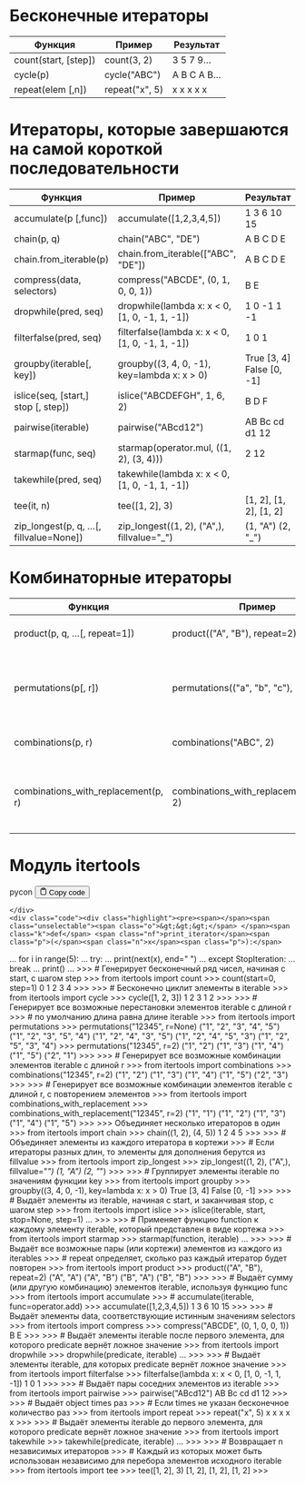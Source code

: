 <h1 id="Бесконечныеитераторы">Бесконечные итераторы</h1>
<table>
<thead>
<tr>
<th>Функция</th>
<th>Пример</th>
<th>Результат</th>
</tr>
</thead>
<tbody>
<tr>
<td>count(start, [step])</td>
<td>count(3, 2)</td>
<td>3 5 7 9…</td>
</tr>
<tr>
<td>cycle(p)</td>
<td>cycle("ABC")</td>
<td>A B С А В…</td>
</tr>
<tr>
<td>repeat(elem [,n])</td>
<td>repeat("x", 5)</td>
<td>x x x x x</td>
</tr>
</tbody>
</table>
<h1 id="Итераторы,которыезавершаютсянасамойкороткойпоследовательности">Итераторы, которые завершаются на самой короткой последовательности</h1>
<table>
<thead>
<tr>
<th>Функция</th>
<th>Пример</th>
<th>Результат</th>
</tr>
</thead>
<tbody>
<tr>
<td>accumulate(p [,func])</td>
<td>accumulate([1,2,3,4,5])</td>
<td>1 3 6 10 15</td>
</tr>
<tr>
<td>chain(p, q)</td>
<td>chain("ABC", "DE")</td>
<td>A B C D E</td>
</tr>
<tr>
<td>chain.from_iterable(p)</td>
<td>chain.from_iterable(["ABC", "DE"])</td>
<td>A B C D E</td>
</tr>
<tr>
<td>compress(data, selectors)</td>
<td>compress("ABCDE", (0, 1, 0, 0, 1))</td>
<td>B E</td>
</tr>
<tr>
<td>dropwhile(pred, seq)</td>
<td>dropwhile(lambda x: x &lt; 0, [1, 0, -1, 1, -1])</td>
<td>1 0 -1 1 -1</td>
</tr>
<tr>
<td>filterfalse(pred, seq)</td>
<td>filterfalse(lambda x: x &lt; 0, [1, 0, -1, 1, -1])</td>
<td>1 0 1</td>
</tr>
<tr>
<td>groupby(iterable[, key])</td>
<td>groupby((3, 4, 0, -1), key=lambda x: x &gt; 0)</td>
<td>True [3, 4] False [0, -1]</td>
</tr>
<tr>
<td>islice(seq, [start,] stop [, step])</td>
<td>islice("ABCDEFGH", 1, 6, 2)</td>
<td>B D F</td>
</tr>
<tr>
<td>pairwise(iterable)</td>
<td>pairwise("ABcd12")</td>
<td>AB Bc cd d1 12</td>
</tr>
<tr>
<td>starmap(func, seq)</td>
<td>starmap(operator.mul, ((1, 2), (3, 4)))</td>
<td>2 12</td>
</tr>
<tr>
<td>takewhile(pred, seq)</td>
<td>takewhile(lambda x: x &lt; 0, [1, 0, -1, 1, -1])</td>
<td></td>
</tr>
<tr>
<td>tee(it, n)</td>
<td>tee([1, 2], 3)</td>
<td>[1, 2], [1, 2], [1, 2]</td>
</tr>
<tr>
<td>zip_longest(p, q, …[, fillvalue=None])</td>
<td>zip_longest((1, 2), ("A",), fillvalue="_")</td>
<td>(1, "A") (2, "_")</td>
</tr>
</tbody>
</table>
<h1 id="Комбинаторныеитераторы">Комбинаторные итераторы</h1>
<table>
<thead>
<tr>
<th>Функция</th>
<th>Пример</th>
<th>Результат</th>
</tr>
</thead>
<tbody>
<tr>
<td>product(p, q, …[, repeat=1])</td>
<td>product(("A", "B"), repeat=2)</td>
<td>(A, A) (A, B) (B A) (B B)</td>
</tr>
<tr>
<td>permutations(p[, r])</td>
<td>permutations(("a", "b", "c"), 2)</td>
<td>("a", "b") ("a", "c") ("b", "a") ("b", "c") ("c", "a") ("c", "b")</td>
</tr>
<tr>
<td>combinations(p, r)</td>
<td>combinations("ABC", 2)</td>
<td>("A", "B") ("A", "C") ("B", "C")</td>
</tr>
<tr>
<td>combinations_with_replacement(p, r)</td>
<td>combinations_with_replacement("ABC", 2)</td>
<td>("A", "A") ("A", "B") ("A", "C") ("B", "B") ("B", "C") ("C", "C")</td>
</tr>
</tbody>
</table>
<h1 id="Модульitertools">Модуль itertools</h1>
<div class="code-element">
    <div class="lang-line">
        <text>pycon</text>
        <button class="copy-button"
        onclick="copyCode(this)">
    <svg stroke="currentColor"
         fill="none"
         stroke-width="2"
         viewBox="0 0 24 24"
         stroke-linecap="round"
         stroke-linejoin="round"
         class="h-4 w-4"
         height="1em"
         width="1em"
         xmlns="http://www.w3.org/2000/svg">
        <path d="M16 4h2a2 2 0 0 1 2 2v14a2 2 0 0 1-2 2H6a2 2 0 0 1-2-2V6a2 2 0 0 1 2-2h2"></path>
        <rect x="8" y="2" width="8" height="4" rx="1" ry="1"></rect>
    </svg>
    <text>Copy code</text>
</button>

    </div>
    <div class="code"><div class="highlight"><pre><span></span><span class="unselectable"><span class="o">&gt;&gt;&gt;</span> </span><span class="k">def</span> <span class="nf">print_iterator</span><span class="p">(</span><span class="n">x</span><span class="p">):</span>
<span class="unselectable"><span class="o">...</span> </span>    <span class="k">for</span> <span class="n">i</span> <span class="ow">in</span> <span class="nb">range</span><span class="p">(</span><span class="mi">5</span><span class="p">):</span>
<span class="unselectable"><span class="o">...</span> </span>        <span class="k">try</span><span class="p">:</span>
<span class="unselectable"><span class="o">...</span> </span>            <span class="nb">print</span><span class="p">(</span><span class="nb">next</span><span class="p">(</span><span class="n">x</span><span class="p">),</span> <span class="n">end</span><span class="o">=</span><span class="s2">&quot; &quot;</span><span class="p">)</span>
<span class="unselectable"><span class="o">...</span> </span>        <span class="k">except</span> <span class="ne">StopIteration</span><span class="p">:</span>
<span class="unselectable"><span class="o">...</span> </span>            <span class="k">break</span>
<span class="unselectable"><span class="o">...</span> </span>    <span class="nb">print</span><span class="p">()</span>
<span class="unselectable"><span class="gp">...</span></span>
<span class="unselectable"><span class="o">&gt;&gt;&gt;</span> </span><span class="c1"># Генерирует бесконечный ряд чисел, начиная с start, с шагом step</span>
<span class="unselectable"><span class="o">&gt;&gt;&gt;</span> </span><span class="kn">from</span> <span class="nn">itertools</span> <span class="kn">import</span> <span class="n">count</span>
<span class="unselectable"><span class="o">&gt;&gt;&gt;</span> </span><span class="n">count</span><span class="p">(</span><span class="n">start</span><span class="o">=</span><span class="mi">0</span><span class="p">,</span> <span class="n">step</span><span class="o">=</span><span class="mi">1</span><span class="p">)</span>
<span class="unselectable"><span class="go">0 1 2 3 4</span>
<span class="o">&gt;&gt;&gt; </span></span>
<span class="unselectable"><span class="o">&gt;&gt;&gt;</span> </span><span class="c1"># Бесконечно циклит элементы в iterable</span>
<span class="unselectable"><span class="o">&gt;&gt;&gt;</span> </span><span class="kn">from</span> <span class="nn">itertools</span> <span class="kn">import</span> <span class="n">cycle</span>
<span class="unselectable"><span class="o">&gt;&gt;&gt;</span> </span><span class="n">cycle</span><span class="p">([</span><span class="mi">1</span><span class="p">,</span> <span class="mi">2</span><span class="p">,</span> <span class="mi">3</span><span class="p">])</span>
<span class="unselectable"><span class="go">1 2 3 1 2</span>
<span class="o">&gt;&gt;&gt; </span></span>
<span class="unselectable"><span class="o">&gt;&gt;&gt;</span> </span><span class="c1"># Генерирует все возможные перестановки элементов iterable с длиной r</span>
<span class="unselectable"><span class="o">&gt;&gt;&gt;</span> </span><span class="c1"># по умолчанию длина равна длине iterable</span>
<span class="unselectable"><span class="o">&gt;&gt;&gt;</span> </span><span class="kn">from</span> <span class="nn">itertools</span> <span class="kn">import</span> <span class="n">permutations</span>
<span class="unselectable"><span class="o">&gt;&gt;&gt;</span> </span><span class="n">permutations</span><span class="p">(</span><span class="s2">&quot;12345&quot;</span><span class="p">,</span> <span class="n">r</span><span class="o">=</span><span class="kc">None</span><span class="p">)</span>
<span class="unselectable"><span class="go">(&quot;1&quot;, &quot;2&quot;, &quot;3&quot;, &quot;4&quot;, &quot;5&quot;) (&quot;1&quot;, &quot;2&quot;, &quot;3&quot;, &quot;5&quot;, &quot;4&quot;) (&quot;1&quot;, &quot;2&quot;, &quot;4&quot;, &quot;3&quot;, &quot;5&quot;) (&quot;1&quot;, &quot;2&quot;, &quot;4&quot;, &quot;5&quot;, &quot;3&quot;) (&quot;1&quot;, &quot;2&quot;, &quot;5&quot;, &quot;3&quot;, &quot;4&quot;)</span>
<span class="o">&gt;&gt;&gt; </span></span><span class="n">permutations</span><span class="p">(</span><span class="s2">&quot;12345&quot;</span><span class="p">,</span> <span class="n">r</span><span class="o">=</span><span class="mi">2</span><span class="p">)</span>
<span class="unselectable"><span class="go">(&quot;1&quot;, &quot;2&quot;) (&quot;1&quot;, &quot;3&quot;) (&quot;1&quot;, &quot;4&quot;) (&quot;1&quot;, &quot;5&quot;) (&quot;2&quot;, &quot;1&quot;)</span>
<span class="o">&gt;&gt;&gt; </span></span>
<span class="unselectable"><span class="o">&gt;&gt;&gt;</span> </span><span class="c1"># Генерирует все возможные комбинации элементов iterable с длиной r</span>
<span class="unselectable"><span class="o">&gt;&gt;&gt;</span> </span><span class="kn">from</span> <span class="nn">itertools</span> <span class="kn">import</span> <span class="n">combinations</span>
<span class="unselectable"><span class="o">&gt;&gt;&gt;</span> </span><span class="n">combinations</span><span class="p">(</span><span class="s2">&quot;12345&quot;</span><span class="p">,</span> <span class="n">r</span><span class="o">=</span><span class="mi">2</span><span class="p">)</span>
<span class="unselectable"><span class="go">(&quot;1&quot;, &quot;2&quot;) (&quot;1&quot;, &quot;3&quot;) (&quot;1&quot;, &quot;4&quot;) (&quot;1&quot;, &quot;5&quot;) (&quot;2&quot;, &quot;3&quot;)</span>
<span class="o">&gt;&gt;&gt; </span></span>
<span class="unselectable"><span class="o">&gt;&gt;&gt;</span> </span><span class="c1"># Генерирует все возможные комбинации элементов iterable с длиной r, с повторением элементов</span>
<span class="unselectable"><span class="o">&gt;&gt;&gt;</span> </span><span class="kn">from</span> <span class="nn">itertools</span> <span class="kn">import</span> <span class="n">combinations_with_replacement</span>
<span class="unselectable"><span class="o">&gt;&gt;&gt;</span> </span><span class="n">combinations_with_replacement</span><span class="p">(</span><span class="s2">&quot;12345&quot;</span><span class="p">,</span> <span class="n">r</span><span class="o">=</span><span class="mi">2</span><span class="p">)</span>
<span class="unselectable"><span class="go">(&quot;1&quot;, &quot;1&quot;) (&quot;1&quot;, &quot;2&quot;) (&quot;1&quot;, &quot;3&quot;) (&quot;1&quot;, &quot;4&quot;) (&quot;1&quot;, &quot;5&quot;)</span>
<span class="o">&gt;&gt;&gt; </span></span>
<span class="unselectable"><span class="o">&gt;&gt;&gt;</span> </span><span class="n">Объединяет</span> <span class="n">несколько</span> <span class="n">итераторов</span> <span class="n">в</span> <span class="n">один</span>
<span class="unselectable"><span class="o">&gt;&gt;&gt;</span> </span><span class="kn">from</span> <span class="nn">itertools</span> <span class="kn">import</span> <span class="n">chain</span>
<span class="unselectable"><span class="o">&gt;&gt;&gt;</span> </span><span class="n">chain</span><span class="p">((</span><span class="mi">1</span><span class="p">,</span> <span class="mi">2</span><span class="p">),</span> <span class="p">(</span><span class="mi">4</span><span class="p">,</span> <span class="mi">5</span><span class="p">))</span>
<span class="unselectable"><span class="go">1 2 4 5</span>
<span class="o">&gt;&gt;&gt; </span></span>
<span class="unselectable"><span class="o">&gt;&gt;&gt;</span> </span><span class="c1"># Объединяет элементы из каждого итератора в кортежи</span>
<span class="unselectable"><span class="o">&gt;&gt;&gt;</span> </span><span class="c1"># Если итераторы разных длин, то элементы для дополнения берутся из fillvalue</span>
<span class="unselectable"><span class="o">&gt;&gt;&gt;</span> </span><span class="kn">from</span> <span class="nn">itertools</span> <span class="kn">import</span> <span class="n">zip_longest</span>
<span class="unselectable"><span class="o">&gt;&gt;&gt;</span> </span><span class="n">zip_longest</span><span class="p">((</span><span class="mi">1</span><span class="p">,</span> <span class="mi">2</span><span class="p">),</span> <span class="p">(</span><span class="s2">&quot;A&quot;</span><span class="p">,),</span> <span class="n">fillvalue</span><span class="o">=</span><span class="s2">&quot;_&quot;</span><span class="p">)</span>
<span class="unselectable"><span class="go">(1, &quot;A&quot;) (2, &quot;_&quot;)</span>
<span class="o">&gt;&gt;&gt; </span></span>
<span class="unselectable"><span class="o">&gt;&gt;&gt;</span> </span><span class="c1"># Группирует элементы iterable по значениям функции key</span>
<span class="unselectable"><span class="o">&gt;&gt;&gt;</span> </span><span class="kn">from</span> <span class="nn">itertools</span> <span class="kn">import</span> <span class="n">groupby</span>
<span class="unselectable"><span class="o">&gt;&gt;&gt;</span> </span><span class="n">groupby</span><span class="p">((</span><span class="mi">3</span><span class="p">,</span> <span class="mi">4</span><span class="p">,</span> <span class="mi">0</span><span class="p">,</span> <span class="o">-</span><span class="mi">1</span><span class="p">),</span> <span class="n">key</span><span class="o">=</span><span class="k">lambda</span> <span class="n">x</span><span class="p">:</span> <span class="n">x</span> <span class="o">&gt;</span> <span class="mi">0</span><span class="p">)</span>
<span class="unselectable"><span class="go">True [3, 4] False [0, -1]</span>
<span class="o">&gt;&gt;&gt; </span></span>
<span class="unselectable"><span class="o">&gt;&gt;&gt;</span> </span><span class="c1"># Выдаёт элементы из iterable, начиная с start, и заканчивая stop, с шагом step</span>
<span class="unselectable"><span class="o">&gt;&gt;&gt;</span> </span><span class="kn">from</span> <span class="nn">itertools</span> <span class="kn">import</span> <span class="n">islice</span>
<span class="unselectable"><span class="o">&gt;&gt;&gt;</span> </span><span class="n">islice</span><span class="p">(</span><span class="n">iterable</span><span class="p">,</span> <span class="n">start</span><span class="p">,</span> <span class="n">stop</span><span class="o">=</span><span class="kc">None</span><span class="p">,</span> <span class="n">step</span><span class="o">=</span><span class="mi">1</span><span class="p">)</span>
<span class="unselectable"><span class="gp">...</span></span>
<span class="unselectable"><span class="gp">&gt;&gt;&gt;</span></span>
<span class="unselectable"><span class="o">&gt;&gt;&gt;</span> </span><span class="c1"># Применяет функцию function к каждому элементу iterable, который представлен в виде кортежа</span>
<span class="unselectable"><span class="o">&gt;&gt;&gt;</span> </span><span class="kn">from</span> <span class="nn">itertools</span> <span class="kn">import</span> <span class="n">starmap</span>
<span class="unselectable"><span class="o">&gt;&gt;&gt;</span> </span><span class="n">starmap</span><span class="p">(</span><span class="n">function</span><span class="p">,</span> <span class="n">iterable</span><span class="p">)</span>
<span class="unselectable"><span class="gp">...</span></span>
<span class="unselectable"><span class="gp">&gt;&gt;&gt;</span></span>
<span class="unselectable"><span class="o">&gt;&gt;&gt;</span> </span><span class="c1"># Выдаёт все возможные пары (или кортежи) элементов из каждого из iterables</span>
<span class="unselectable"><span class="o">&gt;&gt;&gt;</span> </span><span class="c1"># repeat определяет, сколько раз каждый итератор будет повторен</span>
<span class="unselectable"><span class="o">&gt;&gt;&gt;</span> </span><span class="kn">from</span> <span class="nn">itertools</span> <span class="kn">import</span> <span class="n">product</span>
<span class="unselectable"><span class="o">&gt;&gt;&gt;</span> </span><span class="n">product</span><span class="p">((</span><span class="s2">&quot;A&quot;</span><span class="p">,</span> <span class="s2">&quot;B&quot;</span><span class="p">),</span> <span class="n">repeat</span><span class="o">=</span><span class="mi">2</span><span class="p">)</span>
<span class="unselectable"><span class="go">(&quot;A&quot;, &quot;A&quot;) (&quot;A&quot;, &quot;B&quot;) (&quot;B&quot;, &quot;A&quot;) (&quot;B&quot;, &quot;B&quot;)</span>
<span class="o">&gt;&gt;&gt; </span></span>
<span class="unselectable"><span class="o">&gt;&gt;&gt;</span> </span><span class="c1"># Выдаёт сумму (или другую комбинацию) элементов iterable, используя функцию func</span>
<span class="unselectable"><span class="o">&gt;&gt;&gt;</span> </span><span class="kn">from</span> <span class="nn">itertools</span> <span class="kn">import</span> <span class="n">accumulate</span>
<span class="unselectable"><span class="o">&gt;&gt;&gt;</span> </span><span class="c1"># accumulate(iterable, func=operator.add)</span>
<span class="unselectable"><span class="o">&gt;&gt;&gt;</span> </span><span class="n">accumulate</span><span class="p">([</span><span class="mi">1</span><span class="p">,</span><span class="mi">2</span><span class="p">,</span><span class="mi">3</span><span class="p">,</span><span class="mi">4</span><span class="p">,</span><span class="mi">5</span><span class="p">])</span>
<span class="unselectable"><span class="go">1 3 6 10 15</span>
<span class="o">&gt;&gt;&gt; </span></span>
<span class="unselectable"><span class="o">&gt;&gt;&gt;</span> </span><span class="c1"># Выдаёт элементы data, соответствующие истинным значениям selectors</span>
<span class="unselectable"><span class="o">&gt;&gt;&gt;</span> </span><span class="kn">from</span> <span class="nn">itertools</span> <span class="kn">import</span> <span class="n">compress</span>
<span class="unselectable"><span class="o">&gt;&gt;&gt;</span> </span><span class="n">compress</span><span class="p">(</span><span class="s2">&quot;ABCDE&quot;</span><span class="p">,</span> <span class="p">(</span><span class="mi">0</span><span class="p">,</span> <span class="mi">1</span><span class="p">,</span> <span class="mi">0</span><span class="p">,</span> <span class="mi">0</span><span class="p">,</span> <span class="mi">1</span><span class="p">))</span>
<span class="unselectable"><span class="go">B E</span>
<span class="o">&gt;&gt;&gt; </span></span>
<span class="unselectable"><span class="o">&gt;&gt;&gt;</span> </span><span class="c1"># Выдаёт элементы iterable после первого элемента, для которого predicate вернёт ложное значение</span>
<span class="unselectable"><span class="o">&gt;&gt;&gt;</span> </span><span class="kn">from</span> <span class="nn">itertools</span> <span class="kn">import</span> <span class="n">dropwhile</span>
<span class="unselectable"><span class="o">&gt;&gt;&gt;</span> </span><span class="n">dropwhile</span><span class="p">(</span><span class="n">predicate</span><span class="p">,</span> <span class="n">iterable</span><span class="p">)</span>
<span class="unselectable"><span class="gp">...</span></span>
<span class="unselectable"><span class="gp">&gt;&gt;&gt;</span></span>
<span class="unselectable"><span class="o">&gt;&gt;&gt;</span> </span><span class="c1"># Выдаёт элементы iterable, для которых predicate вернёт ложное значение</span>
<span class="unselectable"><span class="o">&gt;&gt;&gt;</span> </span><span class="kn">from</span> <span class="nn">itertools</span> <span class="kn">import</span> <span class="n">filterfalse</span>
<span class="unselectable"><span class="o">&gt;&gt;&gt;</span> </span><span class="n">filterfalse</span><span class="p">(</span><span class="k">lambda</span> <span class="n">x</span><span class="p">:</span> <span class="n">x</span> <span class="o">&lt;</span> <span class="mi">0</span><span class="p">,</span> <span class="p">[</span><span class="mi">1</span><span class="p">,</span> <span class="mi">0</span><span class="p">,</span> <span class="o">-</span><span class="mi">1</span><span class="p">,</span> <span class="mi">1</span><span class="p">,</span> <span class="o">-</span><span class="mi">1</span><span class="p">])</span>
<span class="unselectable"><span class="go">1 0 1</span>
<span class="o">&gt;&gt;&gt; </span></span>
<span class="unselectable"><span class="o">&gt;&gt;&gt;</span> </span><span class="c1"># Выдаёт пары соседних элементов из iterable</span>
<span class="unselectable"><span class="o">&gt;&gt;&gt;</span> </span><span class="kn">from</span> <span class="nn">itertools</span> <span class="kn">import</span> <span class="n">pairwise</span>
<span class="unselectable"><span class="o">&gt;&gt;&gt;</span> </span><span class="n">pairwise</span><span class="p">(</span><span class="s2">&quot;ABcd12&quot;</span><span class="p">)</span>
<span class="unselectable"><span class="go">AB Bc cd d1 12</span>
<span class="o">&gt;&gt;&gt; </span></span>
<span class="unselectable"><span class="o">&gt;&gt;&gt;</span> </span><span class="c1"># Выдаёт object times раз</span>
<span class="unselectable"><span class="o">&gt;&gt;&gt;</span> </span><span class="c1"># Если times не указан бесконечное количество раз</span>
<span class="unselectable"><span class="o">&gt;&gt;&gt;</span> </span><span class="kn">from</span> <span class="nn">itertools</span> <span class="kn">import</span> <span class="n">repeat</span>
<span class="unselectable"><span class="o">&gt;&gt;&gt;</span> </span><span class="n">repeat</span><span class="p">(</span><span class="s2">&quot;x&quot;</span><span class="p">,</span> <span class="mi">5</span><span class="p">)</span>
<span class="unselectable"><span class="go">x x x x x</span>
<span class="o">&gt;&gt;&gt; </span></span>
<span class="unselectable"><span class="o">&gt;&gt;&gt;</span> </span><span class="c1"># Выдаёт элементы iterable до первого элемента, для которого predicate вернёт ложное значение</span>
<span class="unselectable"><span class="o">&gt;&gt;&gt;</span> </span><span class="kn">from</span> <span class="nn">itertools</span> <span class="kn">import</span> <span class="n">takewhile</span>
<span class="unselectable"><span class="o">&gt;&gt;&gt;</span> </span><span class="n">takewhile</span><span class="p">(</span><span class="n">predicate</span><span class="p">,</span> <span class="n">iterable</span><span class="p">)</span>
<span class="unselectable"><span class="gp">...</span></span>
<span class="unselectable"><span class="gp">&gt;&gt;&gt;</span></span>
<span class="unselectable"><span class="o">&gt;&gt;&gt;</span> </span><span class="c1"># Возвращает n независимых итераторов</span>
<span class="unselectable"><span class="o">&gt;&gt;&gt;</span> </span><span class="c1"># Каждый из которых может быть использован независимо для перебора элементов исходного iterable</span>
<span class="unselectable"><span class="o">&gt;&gt;&gt;</span> </span><span class="kn">from</span> <span class="nn">itertools</span> <span class="kn">import</span> <span class="n">tee</span>
<span class="unselectable"><span class="o">&gt;&gt;&gt;</span> </span><span class="n">tee</span><span class="p">([</span><span class="mi">1</span><span class="p">,</span> <span class="mi">2</span><span class="p">],</span> <span class="mi">3</span><span class="p">)</span>
<span class="unselectable"><span class="go">[1, 2], [1, 2], [1, 2]</span>
<span class="o">&gt;&gt;&gt; </span></span>
</pre></div></div>
</div>